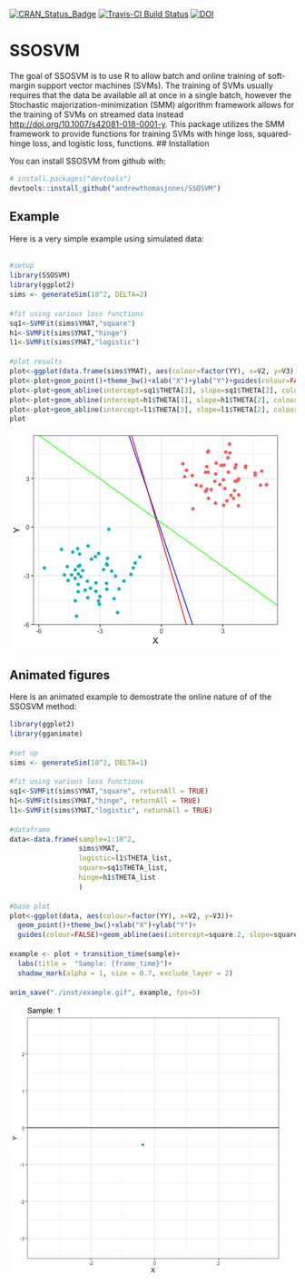 
<!-- README.md is generated from README.Rmd. Please edit that file -->

[![CRAN\_Status\_Badge](http://www.r-pkg.org/badges/version/SSOSVM)](https://cran.r-project.org/package=SSOSVM)
[![Travis-CI Build
Status](https://travis-ci.org/andrewthomasjones/SSOSVM.svg?branch=master)](https://travis-ci.org/andrewthomasjones/SSOSVM)
[![DOI](https://zenodo.org/badge/112142150.svg)](https://zenodo.org/badge/latestdoi/112142150)

# SSOSVM

The goal of SSOSVM is to use R to allow batch and online training of
soft-margin support vector machines (SVMs). The training of SVMs usually
requires that the data be available all at once in a single batch,
however the Stochastic majorization-minimization (SMM) algorithm
framework allows for the training of SVMs on streamed data instead
<http://doi.org/10.1007/s42081-018-0001-y>. This package utilizes the
SMM framework to provide functions for training SVMs with hinge loss,
squared-hinge loss, and logistic loss, functions. \#\# Installation

You can install SSOSVM from github with:

``` r
# install.packages("devtools")
devtools::install_github("andrewthomasjones/SSOSVM")
```

## Example

Here is a very simple example using simulated data:

``` r

#setup
library(SSOSVM)
library(ggplot2)
sims <- generateSim(10^2, DELTA=2)

#fit using various loss functions
sq1<-SVMFit(sims$YMAT,"square")
h1<-SVMFit(sims$YMAT,"hinge")
l1<-SVMFit(sims$YMAT,"logistic")

#plot results
plot<-ggplot(data.frame(sims$YMAT), aes(colour=factor(YY), x=V2, y=V3))
plot<-plot+geom_point()+theme_bw()+xlab("X")+ylab("Y")+guides(colour=FALSE)
plot<-plot+geom_abline(intercept=sq1$THETA[3], slope=sq1$THETA[2], colour="blue")
plot<-plot+geom_abline(intercept=h1$THETA[3], slope=h1$THETA[2], colour="green")
plot<-plot+geom_abline(intercept=l1$THETA[3], slope=l1$THETA[2], colour="red")
plot
```

![](README-unnamed-chunk-2-1.png)<!-- -->

## Animated figures

Here is an animated example to demostrate the online nature of of the
SSOSVM method:

``` r
library(ggplot2)
library(gganimate)

#set up
sims <- generateSim(10^2, DELTA=1)

#fit using various loss functions
sq1<-SVMFit(sims$YMAT,"square", returnAll = TRUE)
h1<-SVMFit(sims$YMAT,"hinge", returnAll = TRUE)
l1<-SVMFit(sims$YMAT,"logistic", returnAll = TRUE)

#dataframe
data<-data.frame(sample=1:10^2, 
                 sims$YMAT,
                 logistic=l1$THETA_list,
                 square=sq1$THETA_list,
                 hinge=h1$THETA_list
                 )  

#base plot
plot<-ggplot(data, aes(colour=factor(YY), x=V2, y=V3))+ 
  geom_point()+theme_bw()+xlab("X")+ylab("Y")+
  guides(colour=FALSE)+geom_abline(aes(intercept=square.2, slope=square.2))

example <- plot + transition_time(sample)+
  labs(title =  "Sample: {frame_time}")+
  shadow_mark(alpha = 1, size = 0.7, exclude_layer = 2)
  
anim_save("./inst/example.gif", example, fps=5)
```

![](./inst/example.gif)

